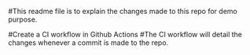 #This readme file is to explain the changes made to this repo for demo purpose.

#Create a CI workflow in Github Actions
#The CI workflow will detail the changes whenever a commit is made to the repo.
